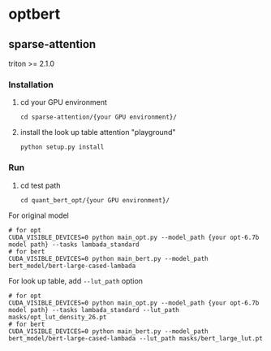 # optbert


## sparse-attention
triton >= 2.1.0
### Installation
1.  cd your GPU environment
    ```
    cd sparse-attention/{your GPU environment}/
    ```
2.  install the look up table attention "playground"
    ```
    python setup.py install
    ```

### Run
1.  cd test path
    ```
    cd quant_bert_opt/{your GPU environment}/
    ```
For original model
```
# for opt
CUDA_VISIBLE_DEVICES=0 python main_opt.py --model_path {your opt-6.7b model path} --tasks lambada_standard
# for bert
CUDA_VISIBLE_DEVICES=0 python main_bert.py --model_path bert_model/bert-large-cased-lambada
```

For look up table, add `--lut_path` option
```
# for opt
CUDA_VISIBLE_DEVICES=0 python main_opt.py --model_path {your opt-6.7b model path} --tasks lambada_standard --lut_path masks/opt_lut_density_26.pt
# for bert
CUDA_VISIBLE_DEVICES=0 python main_bert.py --model_path bert_model/bert-large-cased-lambada --lut_path masks/bert_large_lut.pt
```

